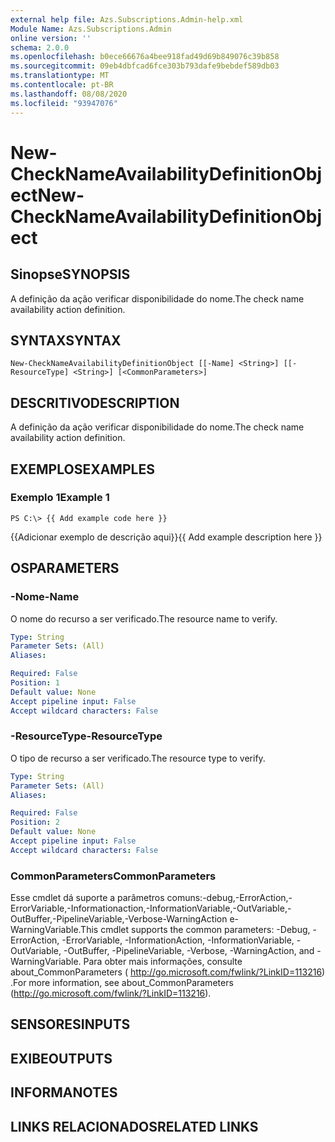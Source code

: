 ```yaml
---
external help file: Azs.Subscriptions.Admin-help.xml
Module Name: Azs.Subscriptions.Admin
online version: ''
schema: 2.0.0
ms.openlocfilehash: b0ece66676a4bee918fad49d69b849076c39b858
ms.sourcegitcommit: 09eb4dbfcad6fce303b793dafe9bebdef589db03
ms.translationtype: MT
ms.contentlocale: pt-BR
ms.lasthandoff: 08/08/2020
ms.locfileid: "93947076"
---
```

# <span data-ttu-id="a6e41-101">New-CheckNameAvailabilityDefinitionObject</span><span class="sxs-lookup"><span data-stu-id="a6e41-101">New-CheckNameAvailabilityDefinitionObject</span></span>

## <span data-ttu-id="a6e41-102">Sinopse</span><span class="sxs-lookup"><span data-stu-id="a6e41-102">SYNOPSIS</span></span>
<span data-ttu-id="a6e41-103">A definição da ação verificar disponibilidade do nome.</span><span class="sxs-lookup"><span data-stu-id="a6e41-103">The check name availability action definition.</span></span>

## <span data-ttu-id="a6e41-104">SYNTAX</span><span class="sxs-lookup"><span data-stu-id="a6e41-104">SYNTAX</span></span>

```
New-CheckNameAvailabilityDefinitionObject [[-Name] <String>] [[-ResourceType] <String>] [<CommonParameters>]
```

## <span data-ttu-id="a6e41-105">DESCRITIVO</span><span class="sxs-lookup"><span data-stu-id="a6e41-105">DESCRIPTION</span></span>
<span data-ttu-id="a6e41-106">A definição da ação verificar disponibilidade do nome.</span><span class="sxs-lookup"><span data-stu-id="a6e41-106">The check name availability action definition.</span></span>

## <span data-ttu-id="a6e41-107">EXEMPLOS</span><span class="sxs-lookup"><span data-stu-id="a6e41-107">EXAMPLES</span></span>

### <span data-ttu-id="a6e41-108">Exemplo 1</span><span class="sxs-lookup"><span data-stu-id="a6e41-108">Example 1</span></span>
```
PS C:\> {{ Add example code here }}
```

<span data-ttu-id="a6e41-109">{{Adicionar exemplo de descrição aqui}}</span><span class="sxs-lookup"><span data-stu-id="a6e41-109">{{ Add example description here }}</span></span>

## <span data-ttu-id="a6e41-110">OS</span><span class="sxs-lookup"><span data-stu-id="a6e41-110">PARAMETERS</span></span>

### <span data-ttu-id="a6e41-111">-Nome</span><span class="sxs-lookup"><span data-stu-id="a6e41-111">-Name</span></span>
<span data-ttu-id="a6e41-112">O nome do recurso a ser verificado.</span><span class="sxs-lookup"><span data-stu-id="a6e41-112">The resource name to verify.</span></span>

```yaml
Type: String
Parameter Sets: (All)
Aliases: 

Required: False
Position: 1
Default value: None
Accept pipeline input: False
Accept wildcard characters: False
```

### <span data-ttu-id="a6e41-113">-ResourceType</span><span class="sxs-lookup"><span data-stu-id="a6e41-113">-ResourceType</span></span>
<span data-ttu-id="a6e41-114">O tipo de recurso a ser verificado.</span><span class="sxs-lookup"><span data-stu-id="a6e41-114">The resource type to verify.</span></span>

```yaml
Type: String
Parameter Sets: (All)
Aliases: 

Required: False
Position: 2
Default value: None
Accept pipeline input: False
Accept wildcard characters: False
```

### <span data-ttu-id="a6e41-115">CommonParameters</span><span class="sxs-lookup"><span data-stu-id="a6e41-115">CommonParameters</span></span>
<span data-ttu-id="a6e41-116">Esse cmdlet dá suporte a parâmetros comuns:-debug,-ErrorAction,-ErrorVariable,-Informationaction,-InformationVariable,-OutVariable,-OutBuffer,-PipelineVariable,-Verbose-WarningAction e-WarningVariable.</span><span class="sxs-lookup"><span data-stu-id="a6e41-116">This cmdlet supports the common parameters: -Debug, -ErrorAction, -ErrorVariable, -InformationAction, -InformationVariable, -OutVariable, -OutBuffer, -PipelineVariable, -Verbose, -WarningAction, and -WarningVariable.</span></span> <span data-ttu-id="a6e41-117">Para obter mais informações, consulte about_CommonParameters ( http://go.microsoft.com/fwlink/?LinkID=113216) .</span><span class="sxs-lookup"><span data-stu-id="a6e41-117">For more information, see about_CommonParameters (http://go.microsoft.com/fwlink/?LinkID=113216).</span></span>

## <span data-ttu-id="a6e41-118">SENSORES</span><span class="sxs-lookup"><span data-stu-id="a6e41-118">INPUTS</span></span>

## <span data-ttu-id="a6e41-119">EXIBE</span><span class="sxs-lookup"><span data-stu-id="a6e41-119">OUTPUTS</span></span>

## <span data-ttu-id="a6e41-120">INFORMA</span><span class="sxs-lookup"><span data-stu-id="a6e41-120">NOTES</span></span>

## <span data-ttu-id="a6e41-121">LINKS RELACIONADOS</span><span class="sxs-lookup"><span data-stu-id="a6e41-121">RELATED LINKS</span></span>

